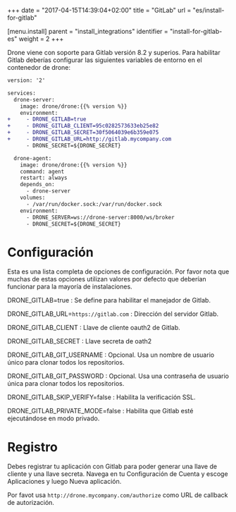 +++
date = "2017-04-15T14:39:04+02:00"
title = "GitLab"
url = "es/install-for-gitlab"

[menu.install]
  parent = "install_integrations"
  identifier = "install-for-gitlab-es"
  weight = 2
+++

Drone viene con soporte para Gitlab versión 8.2 y superios. Para habilitar Gitlab deberías configurar las siguientes variables de entorno en el contenedor de drone:

```diff
version: '2'

services:
  drone-server:
    image: drone/drone:{{% version %}}
    environment:
+     - DRONE_GITLAB=true
+     - DRONE_GITLAB_CLIENT=95c0282573633eb25e82
+     - DRONE_GITLAB_SECRET=30f5064039e6b359e075
+     - DRONE_GITLAB_URL=http://gitlab.mycompany.com
      - DRONE_SECRET=${DRONE_SECRET}

  drone-agent:
    image: drone/drone:{{% version %}}
    command: agent
    restart: always
    depends_on:
      - drone-server
    volumes:
      - /var/run/docker.sock:/var/run/docker.sock
    environment:
      - DRONE_SERVER=ws://drone-server:8000/ws/broker
      - DRONE_SECRET=${DRONE_SECRET}
```

# Configuración

Esta es una lista completa de opciones de configuración. Por favor nota que muchas de estas opciones utilizan valores por defecto que deberían funcionar para la mayoría de instalaciones.

DRONE_GITLAB=true
: Se define para habilitar el manejador de Gitlab.

DRONE_GITLAB_URL=`https://gitlab.com`
: Dirección del servidor Gitlab.

DRONE_GITLAB_CLIENT
: Llave de cliente oauth2 de Gitlab.

DRONE_GITLAB_SECRET
: Llave secreta de oath2

DRONE_GITLAB_GIT_USERNAME
: Opcional. Usa un nombre de usuario único para clonar todos los repositorios.

DRONE_GITLAB_GIT_PASSWORD
: Opcional. Usa una contraseña de usuario única para clonar todos los repositorios.

DRONE_GITLAB_SKIP_VERIFY=false
: Habilita la verificación SSL.

DRONE_GITLAB_PRIVATE_MODE=false
: Habilita que Gitlab esté ejecutándose en modo privado.

# Registro

Debes registrar tu aplicación con Gitlab para poder generar una llave de cliente y una llave secreta. Navega en tu Configuración de Cuenta y escoge Aplicaciones y luego Nueva aplicación.

Por favot usa `http://drone.mycompany.com/authorize` como URL de callback de autorización. 
